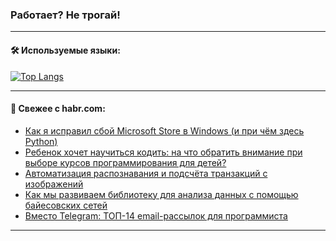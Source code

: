 ### Работает? Не трогай!

---
<!--
#### 🛠️ Technical stack:

![Java](https://img.shields.io/badge/Java-informational?logo=Oracle&style=flat&logoColor=white&color=FF4500)
![Kotlin](https://img.shields.io/badge/Kotlin-informational?logo=Kotlin&style=flat&logoColor=white&color=774D97)
![TS](https://img.shields.io/badge/TypeScript-informational?logo=typeScript&style=flat&logoColor=black&color=017acc)
![Python](https://img.shields.io/badge/Python-informational?logo=Python&style=flat&logoColor=black&color=ffdd54) <br>
![Spring](https://img.shields.io/badge/Spring-informational?logo=Spring&style=flat&logoColor=white&color=6DB33F) 
![SpringBoot](https://img.shields.io/badge/SpringBoot-informational?logo=SpringBoot&style=flat&logoColor=white&color=6DB33F)
![Nest](https://img.shields.io/badge/NestJS-informational?logo=NestJS&style=flat&logoColor=white&color=E0234E) 
![NodeJS](https://img.shields.io/badge/NodeJS-informational?logo=node.js&style=flat&logoColor=white&color=70A760)<br>
![PostgreSQL](https://img.shields.io/badge/PostgreSQL-informational?logo=PostgreSQL&style=flat&logoColor=white&color=DAA520)
![MongoDB](https://img.shields.io/badge/MongoDB-informational?logo=MongoDB&style=flat&logoColor=white&color=870000)
![Apache](https://img.shields.io/badge/Apache-informational?logo=apache&style=flat&logoColor=white&color=f74e28)

___ 
-->

#### 🛠️ Используемые языки:

[![Top Langs](https://github-readme-stats-u2qms2cxw-advtsettinggmailcoms-projects.vercel.app/api/top-langs/?username=zloylis&langs_count=10&hide_title=true&title_color=e6edf3&size_weight=0.5&count_weight=0.5&layout=compact&hide_progress=true&hide_border=true&theme=dracula)](https://github.com/zloylis)

<!---


####  :octocat:&nbsp;&nbsp; Статистика:

![GitHub stats](https://github-readme-stats-u2qms2cxw-advtsettinggmailcoms-projects.vercel.app/api?username=zloylis&show_icons=true&hide_border=true&theme=dracula&title_color=e6edf3&include_all_commits=true&count_private=true&hide_rank=false&hide_title=true&rank_icon=github)
-->
---

#### 💬 Свежее с habr.com:

<!-- BLOG-POST-LIST:START -->
- [Как я исправил сбой Microsoft Store в Windows &lpar;и при чём здесь Python&rpar;](https://habr.com/ru/articles/838614/?utm_source=habrahabr&utm_medium=rss&utm_campaign=838614)
- [Ребенок хочет научиться кодить: на что обратить внимание при выборе курсов программирования для детей?](https://habr.com/ru/companies/pixel_study/articles/838606/?utm_source=habrahabr&utm_medium=rss&utm_campaign=838606)
- [Автоматизация распознавания и подсчёта транзакций с изображений](https://habr.com/ru/articles/838328/?utm_source=habrahabr&utm_medium=rss&utm_campaign=838328)
- [Как мы развиваем библиотеку для анализа данных с помощью байесовских сетей](https://habr.com/ru/companies/spbifmo/articles/838598/?utm_source=habrahabr&utm_medium=rss&utm_campaign=838598)
- [Вместо Telegram: ТОП-14 email-рассылок для программиста](https://habr.com/ru/articles/838590/?utm_source=habrahabr&utm_medium=rss&utm_campaign=838590)
<!-- BLOG-POST-LIST:END -->

---
